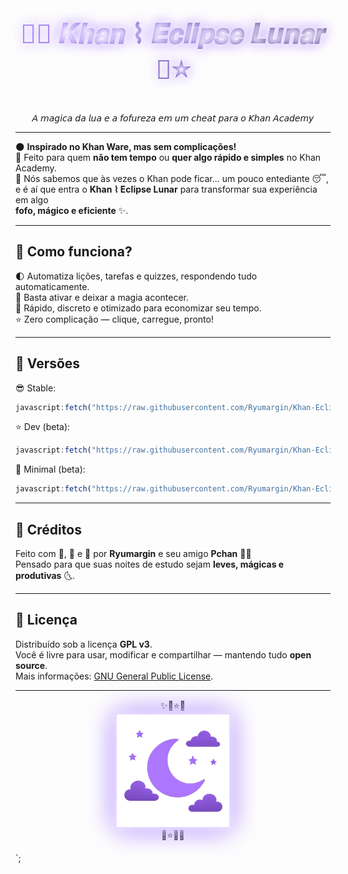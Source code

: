 
<h1 align="center" style="font-family: 'Segoe UI', sans-serif; font-size: 3em; background: linear-gradient(90deg, #a073ff, #6a4fbf, #2e1f5e); -webkit-background-clip: text; color: transparent; text-shadow: 0 0 10px #fff, 0 0 20px #a073ff;">
🌙✨ 𝑲𝒉𝒂𝒏 ⌇ 𝑬𝒄𝒍𝒊𝒑𝒔𝒆 𝑳𝒖𝒏𝒂𝒓 🌌⭐
</h1>

<p align="center"><i>𝘈 𝘮𝘢𝘨𝘪𝘤𝘢 𝘥𝘢 𝘭𝘶𝘢 𝘦 𝘢 𝘧𝘰𝘧𝘶𝘳𝘦𝘻𝘢 𝘦𝘮 𝘶𝘮 𝘤𝘩𝘦𝘢𝘵 𝘱𝘢𝘳𝘢 𝘰 𝘒𝘩𝘢𝘯 𝘈𝘤𝘢𝘥𝘦𝘮𝘺</i></p>

---

🌑 **Inspirado no Khan Ware, mas sem complicações!**  
🌙 Feito para quem **não tem tempo** ou **quer algo rápido e simples** no Khan Academy.  
🌌 Nós sabemos que às vezes o Khan pode ficar... um pouco entediante 😴,  
e é aí que entra o **Khan ⌇ Eclipse Lunar** para transformar sua experiência em algo  
**fofo, mágico e eficiente** ✨.

---

<h2>🌠 Como funciona?</h2>

🌓 Automatiza lições, tarefas e quizzes, respondendo tudo automaticamente.  
🌌 Basta ativar e deixar a magia acontecer.  
🌙 Rápido, discreto e otimizado para economizar seu tempo.  
⭐ Zero complicação — clique, carregue, pronto!  

---

<h2>🔗 Versões</h2>

😎 Stable:
```js
javascript:fetch("https://raw.githubusercontent.com/Ryumargin/Khan-Eclipse/refs/heads/main/KhanEclipse.js").then(t=>t.text()).then(eval);
```
⭐ Dev (beta):
```js
javascript:fetch("https://raw.githubusercontent.com/Ryumargin/Khan-Eclipse/refs/heads/main/KhanEclipse.js").then(t=>t.text()).then(eval);
```
🌙 Minimal (beta):
```js
javascript:fetch("https://raw.githubusercontent.com/Ryumargin/Khan-Eclipse/refs/heads/main/KhanEclipseMinimal.js").then(t=>t.text()).then(eval);
```

---

<h2>🌙 Créditos</h2>

Feito com 💖, 🌠 e 🌌 por **Ryumargin** e seu amigo **Pchan** 🐷✨  
Pensado para que suas noites de estudo sejam **leves, mágicas e produtivas** 🌜.  

---

<h2>📜 Licença</h2>

Distribuído sob a licença **GPL v3**.  
Você é livre para usar, modificar e compartilhar — mantendo tudo **open source**.  
Mais informações: [GNU General Public License](https://www.gnu.org/licenses/).

---

<div align="center">

✨🌙⭐🌌  
<img src="https://raw.githubusercontent.com/Ryumargin/Khan-Eclipse/refs/heads/main/functions/icon/Lua2.png" width="180px" style="filter: drop-shadow(0 0 10px #fff) drop-shadow(0 0 20px #a073ff);">  
🌌⭐🌙✨  

</div>
`;


